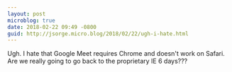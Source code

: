 ```yaml
---
layout: post
microblog: true
date: 2018-02-22 09:49 -0800
guid: http://jsorge.micro.blog/2018/02/22/ugh-i-hate.html
---
```

Ugh. I hate that Google Meet requires Chrome and doesn't work on Safari. Are we really going to go back to the proprietary IE 6 days???
